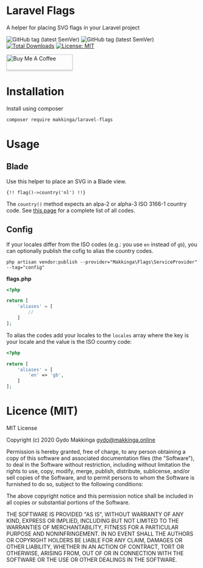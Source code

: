 # Laravel Flags
A helper for placing SVG flags in your Laravel project

![GitHub tag (latest SemVer)](https://img.shields.io/github/tag/makkinga/laravel-flags.svg?label=version)
![GitHub tag (latest SemVer)](https://img.shields.io/github/last-commit/makkinga/laravel-flags.svg?label=Updated) 
[![Total Downloads](https://img.shields.io/packagist/dt/makkinga/laravel-flags.svg)](https://packagist.org/packages/makkinga/laravel-filetype-icons)
[![License: MIT](https://img.shields.io/badge/License-MIT-green.svg)](https://opensource.org/licenses/MIT)

<a href="https://www.buymeacoffee.com/k5DfS3Q" target="_blank"><img src="https://www.buymeacoffee.com/assets/img/custom_images/orange_img.png" alt="Buy Me A Coffee" style="height: 41px !important;width: 174px !important;box-shadow: 0px 3px 2px 0px rgba(190, 190, 190, 0.5) !important;-webkit-box-shadow: 0px 3px 2px 0px rgba(190, 190, 190, 0.5) !important;" ></a>

# Installation

Install using composer

```bash
composer require makkinga/laravel-flags
```

# Usage

## Blade

Use this helper to place an SVG in a Blade view. 

```blade
{!! flag()->country('nl') !!} 
```

The `country()` method expects an alpa-2 or alpha-3 ISO 3166-1 country code.
See [this page](https://en.wikipedia.org/wiki/List_of_ISO_3166_country_codes) for a complete list of all codes.

## Config

If your locales differ from the ISO codes (e.g.: you use `en` instead of `gb`), you can optionally publish the cofig to alias the country codes.

```shell script
php artisan vendor:publish --provider="Makkinga\Flags\ServiceProvider" --tag="config"
```

**flags.php**
```php
<?php

return [
    'aliases' = [
        //
    ]
];
```

To alias the codes add your locales to the `locales` array where the key is your locale and the value is the ISO country code:

```php
<?php

return [
    'aliases' = [
        'en' => 'gb',
    ]
];
```

# Licence (MIT)

MIT License

Copyright (c) 2020 Gydo Makkinga <gydo@makkinga.online>

Permission is hereby granted, free of charge, to any person obtaining a copy
of this software and associated documentation files (the "Software"), to deal
in the Software without restriction, including without limitation the rights
to use, copy, modify, merge, publish, distribute, sublicense, and/or sell
copies of the Software, and to permit persons to whom the Software is
furnished to do so, subject to the following conditions:

The above copyright notice and this permission notice shall be included in all
copies or substantial portions of the Software.

THE SOFTWARE IS PROVIDED "AS IS", WITHOUT WARRANTY OF ANY KIND, EXPRESS OR
IMPLIED, INCLUDING BUT NOT LIMITED TO THE WARRANTIES OF MERCHANTABILITY,
FITNESS FOR A PARTICULAR PURPOSE AND NONINFRINGEMENT. IN NO EVENT SHALL THE
AUTHORS OR COPYRIGHT HOLDERS BE LIABLE FOR ANY CLAIM, DAMAGES OR OTHER
LIABILITY, WHETHER IN AN ACTION OF CONTRACT, TORT OR OTHERWISE, ARISING FROM,
OUT OF OR IN CONNECTION WITH THE SOFTWARE OR THE USE OR OTHER DEALINGS IN THE
SOFTWARE.
